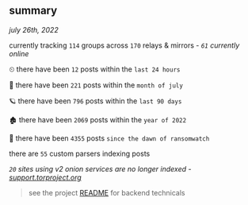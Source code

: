 
## summary
_july 26th, 2022_

currently tracking `114` groups across `170` relays & mirrors - _`61` currently online_

⏲ there have been `12` posts within the `last 24 hours`

🦈 there have been `221` posts within the `month of july`

🪐 there have been `796` posts within the `last 90 days`

🏚 there have been `2069` posts within the `year of 2022`

🦕 there have been `4355` posts `since the dawn of ransomwatch`

there are `55` custom parsers indexing posts

_`20` sites using v2 onion services are no longer indexed - [support.torproject.org](https://support.torproject.org/onionservices/v2-deprecation/)_

> see the project [README](https://github.com/joshhighet/ransomwatch#ransomwatch--) for backend technicals
